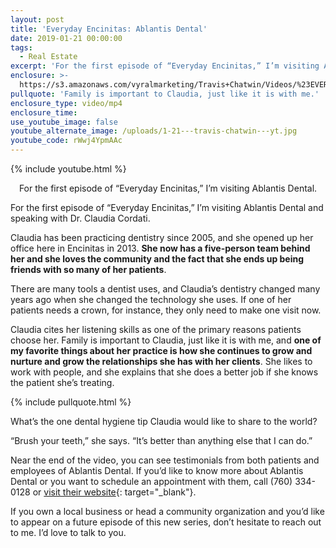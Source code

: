 ```yaml
---
layout: post
title: 'Everyday Encinitas: Ablantis Dental'
date: 2019-01-21 00:00:00
tags:
  - Real Estate
excerpt: 'For the first episode of “Everyday Encinitas,” I’m visiting Ablantis Dental.'
enclosure: >-
  https://s3.amazonaws.com/vyralmarketing/Travis+Chatwin/Videos/%23EVERYDAYENCINITAS+_+Ablantis+Dental.mp4
pullquote: 'Family is important to Claudia, just like it is with me.'
enclosure_type: video/mp4
enclosure_time:
use_youtube_image: false
youtube_alternate_image: /uploads/1-21---travis-chatwin---yt.jpg
youtube_code: rWwj4YpmAAc
---
```


{% include youtube.html %}

<center> For the first episode of “Everyday Encinitas,” I’m visiting Ablantis Dental.</center>

For the first episode of “Everyday Encinitas,” I’m visiting Ablantis Dental and speaking with Dr. Claudia Cordati.

Claudia has been practicing dentistry since 2005, and she opened up her office here in Encinitas in 2013. **She now has a five-person team behind her and she loves the community and the fact that she ends up being friends with so many of her patients**.

There are many tools a dentist uses, and Claudia’s dentistry changed many years ago when she changed the technology she uses. If one of her patients needs a crown, for instance, they only need to make one visit now.

Claudia cites her listening skills as one of the primary reasons patients choose her. Family is important to Claudia, just like it is with me, and **one of my favorite things about her practice is how she continues to grow and nurture and grow the relationships she has with her clients**. She likes to work with people, and she explains that she does a better job if she knows the patient she’s treating.

{% include pullquote.html %}

What’s the one dental hygiene tip Claudia would like to share to the world?

“Brush your teeth,” she says. “It’s better than anything else that I can do.”

Near the end of the video, you can see testimonials from both patients and employees of Ablantis Dental. If you’d like to know more about Ablantis Dental or you want to schedule an appointment with them, call (760) 334-0128 or&nbsp;[visit their website](https://ablantisdental.com/){: target="_blank"}.

If you own a local business or head a community organization and you’d like to appear on a future episode of this new series, don’t hesitate to reach out to me. I’d love to talk to you.